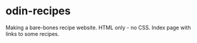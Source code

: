 # odin-recipes
Making a bare-bones recipe website.
HTML only - no CSS.
Index page with links to some recipes.